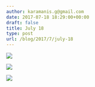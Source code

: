 ```yaml
---
author: karamanis.g@gmail.com
date: 2017-07-18 18:29:00+00:00
draft: false
title: July 18
type: post
url: /blog/2017/7/july-18
---
```




  
   ![](https://images.squarespace-cdn.com/content/v1/4f3f61bae4b063b909445965/1500392398009-YUW25UUJ7Z4ZGE2VA8PI/ke17ZwdGBToddI8pDm48kLSERMgCVymnItqhne5EfYV7gQa3H78H3Y0txjaiv_0fDoOvxcdMmMKkDsyUqMSsMWxHk725yiiHCCLfrh8O1z5QHyNOqBUUEtDDsRWrJLTmMCg6RGY8TrcVSOIk4QoDPnvjthEs8TAhVmYN7i_-QaEW7L_Q40KNxq4S2FLq3V0y/IMG_1875.jpg?format=original)

  

  
   ![](https://images.squarespace-cdn.com/content/v1/4f3f61bae4b063b909445965/1500392402498-ALA62U99UYN5YECNDBND/ke17ZwdGBToddI8pDm48kF9aEDQaTpZHfWEO2zppK7Z7gQa3H78H3Y0txjaiv_0fDoOvxcdMmMKkDsyUqMSsMWxHk725yiiHCCLfrh8O1z5QPOohDIaIeljMHgDF5CVlOqpeNLcJ80NK65_fV7S1UX7HUUwySjcPdRBGehEKrDf5zebfiuf9u6oCHzr2lsfYZD7bBzAwq_2wCJyqgJebgg/IMG_1876.jpg?format=original)

  

  
   ![](https://images.squarespace-cdn.com/content/v1/4f3f61bae4b063b909445965/1500392397736-MI01NPTVK3W8QY4ZZB0A/ke17ZwdGBToddI8pDm48kJUlZr2Ql5GtSKWrQpjur5t7gQa3H78H3Y0txjaiv_0fDoOvxcdMmMKkDsyUqMSsMWxHk725yiiHCCLfrh8O1z5QPOohDIaIeljMHgDF5CVlOqpeNLcJ80NK65_fV7S1UfNdxJhjhuaNor070w_QAc94zjGLGXCa1tSmDVMXf8RUVhMJRmnnhuU1v2M8fLFyJw/FullSizeRender.jpg?format=original)

  


